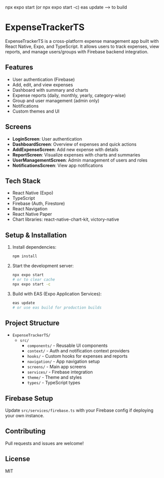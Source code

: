 npx expo start (or npx expo start -c)
eas update --> to build
# ExpenseTrackerTS

ExpenseTrackerTS is a cross-platform expense management app built with React Native, Expo, and TypeScript. It allows users to track expenses, view reports, and manage users/groups with Firebase backend integration.

## Features
- User authentication (Firebase)
- Add, edit, and view expenses
- Dashboard with summary and charts
- Expense reports (daily, monthly, yearly, category-wise)
- Group and user management (admin only)
- Notifications
- Custom themes and UI

## Screens
- **LoginScreen**: User authentication
- **DashboardScreen**: Overview of expenses and quick actions
- **AddExpenseScreen**: Add new expense with details
- **ReportScreen**: Visualize expenses with charts and summaries
- **UserManagementScreen**: Admin management of users and roles
- **NotificationsScreen**: View app notifications

## Tech Stack
- React Native (Expo)
- TypeScript
- Firebase (Auth, Firestore)
- React Navigation
- React Native Paper
- Chart libraries: react-native-chart-kit, victory-native

## Setup & Installation
1. Install dependencies:
	```bash
	npm install
	```
2. Start the development server:
	```bash
	npx expo start
	# or to clear cache
	npx expo start -c
	```
3. Build with EAS (Expo Application Services):
	```bash
	eas update
	# or use eas build for production builds
	```

## Project Structure
- `ExpenseTrackerTS/`
  - `src/`
	 - `components/` - Reusable UI components
	 - `context/` - Auth and notification context providers
	 - `hooks/` - Custom hooks for expenses and reports
	 - `navigation/` - App navigation setup
	 - `screens/` - Main app screens
	 - `services/` - Firebase integration
	 - `theme/` - Theme and styles
	 - `types/` - TypeScript types

## Firebase Setup
Update `src/services/firebase.ts` with your Firebase config if deploying your own instance.

## Contributing
Pull requests and issues are welcome!

## License
MIT